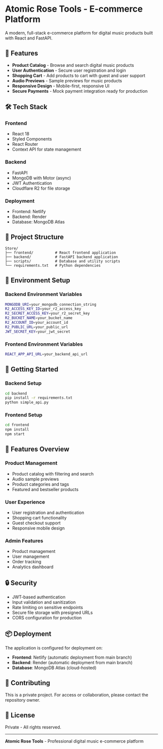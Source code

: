 # Atomic Rose Tools - E-commerce Platform

A modern, full-stack e-commerce platform for digital music products built with React and FastAPI.

## 🚀 Features

- **Product Catalog** - Browse and search digital music products
- **User Authentication** - Secure user registration and login
- **Shopping Cart** - Add products to cart with guest and user support
- **Audio Previews** - Sample previews for music products
- **Responsive Design** - Mobile-first, responsive UI
- **Secure Payments** - Mock payment integration ready for production

## 🛠️ Tech Stack

### Frontend
- React 18
- Styled Components
- React Router
- Context API for state management

### Backend
- FastAPI
- MongoDB with Motor (async)
- JWT Authentication
- Cloudflare R2 for file storage

### Deployment
- Frontend: Netlify
- Backend: Render
- Database: MongoDB Atlas

## 📁 Project Structure

```
Store/
├── frontend/          # React frontend application
├── backend/           # FastAPI backend application
├── scripts/           # Database and utility scripts
└── requirements.txt   # Python dependencies
```

## 🔧 Environment Setup

### Backend Environment Variables
```bash
MONGODB_URI=your_mongodb_connection_string
R2_ACCESS_KEY_ID=your_r2_access_key
R2_SECRET_ACCESS_KEY=your_r2_secret_key
R2_BUCKET_NAME=your_bucket_name
R2_ACCOUNT_ID=your_account_id
R2_PUBLIC_URL=your_public_url
JWT_SECRET_KEY=your_jwt_secret
```

### Frontend Environment Variables
```bash
REACT_APP_API_URL=your_backend_api_url
```

## 🚀 Getting Started

### Backend Setup
```bash
cd backend
pip install -r requirements.txt
python simple_api.py
```

### Frontend Setup
```bash
cd frontend
npm install
npm start
```

## 📱 Features Overview

### Product Management
- Product catalog with filtering and search
- Audio sample previews
- Product categories and tags
- Featured and bestseller products

### User Experience
- User registration and authentication
- Shopping cart functionality
- Guest checkout support
- Responsive mobile design

### Admin Features
- Product management
- User management
- Order tracking
- Analytics dashboard

## 🔒 Security

- JWT-based authentication
- Input validation and sanitization
- Rate limiting on sensitive endpoints
- Secure file storage with presigned URLs
- CORS configuration for production

## 📦 Deployment

The application is configured for deployment on:
- **Frontend**: Netlify (automatic deployment from main branch)
- **Backend**: Render (automatic deployment from main branch)
- **Database**: MongoDB Atlas (cloud-hosted)

## 🤝 Contributing

This is a private project. For access or collaboration, please contact the repository owner.

## 📄 License

Private - All rights reserved.

---

**Atomic Rose Tools** - Professional digital music e-commerce platform